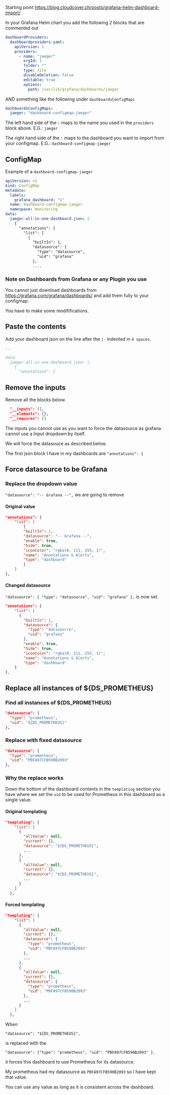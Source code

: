 Starting point
https://blog.cloudcover.ch/posts/grafana-helm-dashboard-import/



In your Grafana Helm chart you add the following 2 blocks that are commented out

```yaml
dashboardProviders:
  dashboardproviders.yaml:
    apiVersion: 1
    providers:
      - name: "jaeger"
        orgId: 1
        folder: ""
        type: file
        disableDeletion: false
        editable: true
        options:
          path: /var/lib/grafana/dashboards/jaeger
```

AND something like the following under `dashboardsConfigMaps` 



```yaml
dashboardsConfigMaps:
  jaeger: "dashboard-configmap-jaeger"
```


The left hand side of the `:` maps to the name you used in the `providers` block above. E.G.: `jaeger`

The right hand side of the `:` maps to the dashboard you want to import from your configmap. E.G.: `dashboard-configmap-jaeger`


## ConfigMap 

Example of a `dashboard-configmap-jaeger`

```yaml
apiVersion: v1
kind: ConfigMap
metadata:
  labels:
    grafana_dashboard: "1"
  name: dashboard-configmap-jaeger
  namespace: monitoring
data:
  jaeger-all-in-one-dashboard.json: |-
    {
      "annotations": {
        "list": [
          {
            "builtIn": 1,
            "datasource": {
              "type": "datasource",
              "uid": "grafana"
            },
            ....
```

### Note on Dashboards from Grafana or any Plugin you use 

You cannot just download dashboards from https://grafana.com/grafana/dashboards/ and add them fully to your configmap.

You have to make some modififications.

## Paste the contents 

Add your dashboard json on the line after the `|-` indented in `4 spaces`.

```yaml
...

data:
  jaeger-all-in-one-dashboard.json: |-
    {
      "annotations": {
```


## Remove the inputs 

Remove all the blocks below. 

```json
  "__inputs": [],
  "__elements": {},
  "__requires": []
```

The inputs you cannot use as you want to force the datasource as grafana cannot use a Input dropdown by itself.

We will force the datasouce as described below.

The first json block I have in my dashboards are `"annotations": {`


## Force datasource to be Grafana

### Replace the dropdown value 

`"datasource": "-- Grafana --",` we are going to remove 

#### Original value 
```json
"annotations": {
    "list": [
        {
        "builtIn": 1,
        "datasource": "-- Grafana --",
        "enable": true,
        "hide": true,
        "iconColor": "rgba(0, 211, 255, 1)",
        "name": "Annotations & Alerts",
        "type": "dashboard"
        }
    ]
},
```

#### Changed datasource

`"datasource": { "type": "datasource", "uid": "grafana" },` is now set.

```json
"annotations": {
    "list": [
      {
        "builtIn": 1,
        "datasource": {
          "type": "datasource",
          "uid": "grafana"
        },
        "enable": true,
        "hide": true,
        "iconColor": "rgba(0, 211, 255, 1)",
        "name": "Annotations & Alerts",
        "type": "dashboard"
    ]
},
```

## Replace all instances of ${DS_PROMETHEUS} 

### Find all instances of ${DS_PROMETHEUS} 

```json
"datasource": {
  "type": "prometheus",
  "uid": "${DS_PROMETHEUS}"
},
```

### Replace with fixed datasource
```json
"datasource": {
  "type": "prometheus",
  "uid": "PBFA97CFB590B2093"
},
```

### Why the replace works

Down the bottom of the dashboard contents in the `templating` section you have where we set the `uid` to be used for Prometheus in this dashboard as a single value.

#### Original templating
```json
"templating": {
    "list": [
      {
        "allValue": null,
        "current": {},
        "datasource": "${DS_PROMETHEUS}",
        ...
      },
      {
        "allValue": null,
        "current": {},
        "datasource": "${DS_PROMETHEUS}",
        ...
      }
    ]
  },
```

#### Forced templating
```json
"templating": {
    "list": [
      {
        "allValue": null,
        "current": {},
        "datasource": {
          "type": "prometheus",
          "uid": "PBFA97CFB590B2093"
        },
        ...
      },
      {
        "allValue": null,
        "current": {},
        "datasource": {
          "type": "prometheus",
          "uid": "PBFA97CFB590B2093"
        },
        ...
      }
    ]
  },
```

When 

`"datasource": "${DS_PROMETHEUS}",` 

is replaced with the 

`"datasource": {"type": "prometheus", "uid": "PBFA97CFB590B2093" },` 

it forces this dashboard to use Prometheus for its datasource.

My prometheus had my datasource as `PBFA97CFB590B2093` so I have kept that value. 

You can use any value as long as it is consistent across the dashboard.
